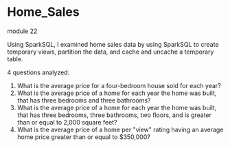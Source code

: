 # Home_Sales
module 22

Using SparkSQL, I examined home sales data by using SparkSQL to create temporary views, partition the data, and cache and uncache a temporary table.

4 questions analyzed:
1. What is the average price for a four-bedroom house sold for each year?
2. What is the average price of a home for each year the home was built, that has three bedrooms and three bathrooms?
3. What is the average price of a home for each year the home was built, that has three bedrooms, three bathrooms, two floors, and is greater than or equal to 2,000 square feet?
4. What is the average price of a home per "view" rating having an average home price greater than or equal to $350,000?
